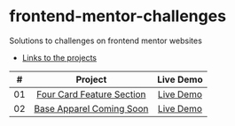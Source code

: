 # frontend-mentor-challenges
Solutions to challenges on frontend mentor websites
- [Links to the projects](https://adesholly-frontend-mentor-challenges.netlify.app/)


|  #  |            Project             | Live Demo |
| :-: | :----------------------------: | :-------: |
| 01  |       [Four Card Feature Section](https://github.com/Adesholly/frontend-mentor-challenges/tree/master/four-card-feature-section-master)       | [Live Demo](https://adesholly-frontend-mentor-challenges.netlify.app/four-card-feature-section-master/index.html)  |
| 02  |     [Base Apparel Coming Soon](https://github.com/Adesholly/frontend-mentor-challenges/tree/master/base-apparel-coming-soon-master)    | [Live Demo](https://adesholly-frontend-mentor-challenges.netlify.app/base-apparel-coming-soon-master/index.html)  |

